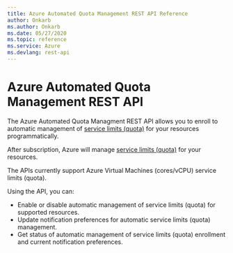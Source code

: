 ```yaml
---
title: Azure Automated Quota Management REST API Reference
author: Onkarb
ms.author: Onkarb
ms.date: 05/27/2020
ms.topic: reference
ms.service: Azure
ms.devlang: rest-api
---
```


# Azure Automated Quota Management REST API

The Azure Automated Quota Managment REST API allows you to enroll to automatic management of [service limits (quota)](https://docs.microsoft.com/en-us/azure/azure-resource-manager/management/azure-subscription-service-limits) for your resources programmatically. 

After subscription, Azure will manage [service limits (quota)](https://docs.microsoft.com/en-us/azure/azure-resource-manager/management/azure-subscription-service-limits) for your resources.

The APIs currently support Azure Virtual Machines (cores/vCPU) service limits (quota).

Using the API, you can:
* Enable or disable automatic management of service limits (quota) for supported resources.
* Update notification preferences for automatic service limits (quota) management.
* Get status of automatic management of service limits (quota) enrollment and current notification preferences.

